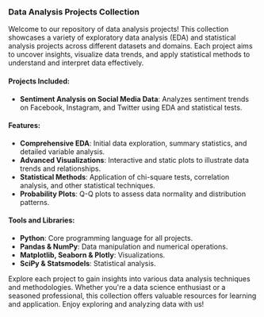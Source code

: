 ### Data Analysis Projects Collection

Welcome to our repository of data analysis projects! This collection showcases a variety of exploratory data analysis (EDA) and statistical analysis projects across different datasets and domains. Each project aims to uncover insights, visualize data trends, and apply statistical methods to understand and interpret data effectively.

#### Projects Included:
- **Sentiment Analysis on Social Media Data**: Analyzes sentiment trends on Facebook, Instagram, and Twitter using EDA and statistical tests.

#### Features:
- **Comprehensive EDA**: Initial data exploration, summary statistics, and detailed variable analysis.
- **Advanced Visualizations**: Interactive and static plots to illustrate data trends and relationships.
- **Statistical Methods**: Application of chi-square tests, correlation analysis, and other statistical techniques.
- **Probability Plots**: Q-Q plots to assess data normality and distribution patterns.

#### Tools and Libraries:
- **Python**: Core programming language for all projects.
- **Pandas & NumPy**: Data manipulation and numerical operations.
- **Matplotlib, Seaborn & Plotly**: Visualizations.
- **SciPy & Statsmodels**: Statistical analysis.

Explore each project to gain insights into various data analysis techniques and methodologies. Whether you're a data science enthusiast or a seasoned professional, this collection offers valuable resources for learning and application. Enjoy exploring and analyzing data with us!
